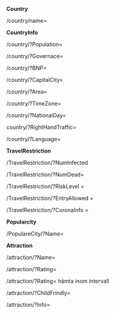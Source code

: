 **Country**

/country/name=<name>



**CountryInfo**

/country/?Population=<Population> 

/country/?Governace=<Governace> 

/country/?BNP=<BNP> 

/country/?CapitalCity=<CapitalCity> 

/country/?Area=<Area> 

/country/?TimeZone=<TimeZone> 

/country/?NationalDay=<NationalDay>

country/?RightHandTraffic=<RightHandTraffic> 

/country/?Language=<Language> 



**TravelRestriction**

/TravelRestriction/?NumInfected<NumInfected>

/TravelRestriction/?NumDead=<NumDead>

/TravelRestriction/?RiskLevel  =<RiskLevel >

/TravelRestriction/?EntryAllowed =<EntryAllowed >

/TravelRestriction/?CoronaInfo =<CoronaInfo>



**Popularcity**

/PopulareCity/?Name=<Name> 

 



**Attraction**

/attraction/?Name=<name>

/attraction/?Rating=<rating>   

/attraction/?Rating=<rating>  hämta inom intervall 

/attraction/?ChildFrindly=<ChildFrindly>

/attraction/?Info=<Info>



